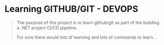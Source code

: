 # Learning GITHUB/GIT - DEVOPS
>The purpose of this project is to learn github/git as part of the building a .NET project CI/CD pipeline.
>
>For sure there would lots of learning and lots of commands to learn...